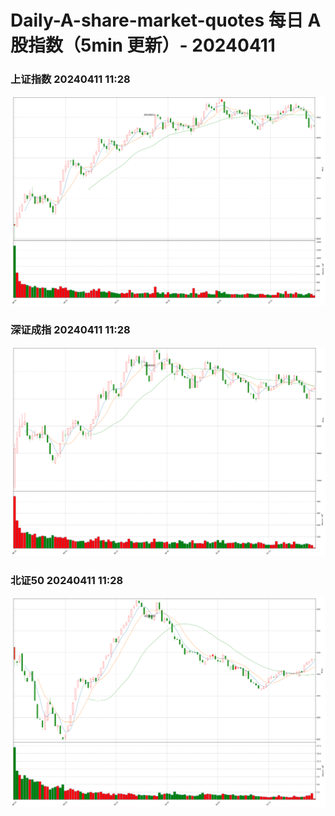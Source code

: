 
# Daily-A-share-market-quotes 每日 A 股指数（5min 更新）- 20240411

### 上证指数 20240411 11:28
![](./fig/2024/4/20240411-sh000001.png)

### 深证成指 20240411 11:28
![](./fig/2024/4/20240411-sz399001.png)

### 北证50 20240411 11:28
![](./fig/2024/4/20240411-bj899050.png)
